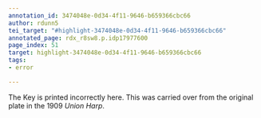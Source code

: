 ```yaml
---
annotation_id: 3474048e-0d34-4f11-9646-b659366cbc66
author: rdunn5
tei_target: "#highlight-3474048e-0d34-4f11-9646-b659366cbc66"
annotated_page: rdx_r8sw8.p.idp17977600
page_index: 51
target: highlight-3474048e-0d34-4f11-9646-b659366cbc66
tags:
- error

---
```

The Key is printed incorrectly here.  This was carried over from the original plate in the 1909 *Union Harp*.
